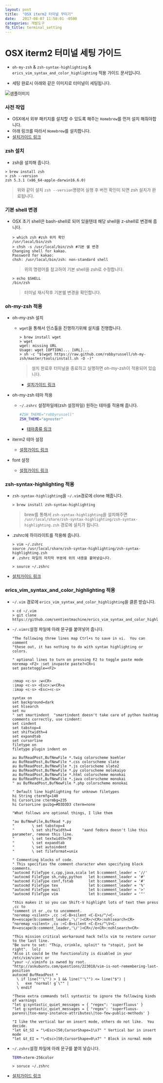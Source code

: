 ```yaml
---
layout: post
title:  "OSX iterm2 터미널 꾸미기"
date:   2017-08-07 11:58:01 -0500
categories: 개발도구
fb_title: terminal_setting
---
```


# OSX iterm2 터미널 세팅 가이드

- ``oh-my-zsh`` & ``zsh-syntax-highlighting`` & ``erics_vim_syntax_and_color_highlighting`` 적용 가이드 문서입니다.

- 세팅 완료시 아래와 같은 이미지로 터미널이 세팅됩니다.

![샘플이미지](../images/terminal_sample.png)


### 사전 작업

- OSX에서 외부 패키지를 설치할 수 있도록 해주는 ``Homebrew``를 먼저 설치 해줘야합니다.
- 아래 링크를 따라서 ``Homebrew``를 설치합니다.
- [설치가이드 링크](https://brew.sh/index_ko.html)

### zsh 설치

- zsh을 설치해 줍니다.

```terminal
> brew install zsh
> zsh --version
zsh 5.3.1 (x86_64-apple-darwin16.6.0)
```

> 위와 같이 설치 ``zsh --version``명령어 실행 후 버전 확인이 되면 zsh 설치가 완료됩니다.

### 기본 shell 변경
- OSX 초기 shell은 bash-shell로 되어 있을텐데 해당 shell을 z-shell로 변경해 줍니다.

  ```terminal
  > which zsh #zsh 위치 확인
  /usr/local/bin/zsh
  > chsh -s /usr/local/bin/zsh #기본 쉘 변경
  Changing shell for kakao.
  Password for kakao:
  chsh: /usr/local/bin/zsh: non-standard shell
  ```

  > 위의 명령어를 참고하여 기본 shell을 zsh로 수정합니다.

  ```terminal
  > echo $SHELL
  /bin/zsh
  ```

  > 터미널 재시작후 기본쉘 변경을 확인합니다.


### oh-my-zsh 적용


- oh-my-zsh 설치
  - ``wget``을 통해서 인스톨을 진행하기위해 설치를 진행합니다.

    ```terminal
    > brew install wget
    > wget
    wget: missing URL
    Usage: wget [OPTION]... [URL]...
    > sh -c "$(wget https://raw.github.com/robbyrussell/oh-my-zsh/master/tools/install.sh -O -)"

    ```

    > 설치 완료후 터미널을 종료하고 실행하면 oh-my-zsh이 적용되어 있습니다.

    - [설치가이드 링크](https://github.com/robbyrussell/oh-my-zsh)

- oh-my-zsh 테마 적용
  - ``~/.zshrc`` 설정파일에(zsh 설정파일) 원하는 테마를 적용해 줍니다.

    ```zsh
    #ZSH_THEME="robbyrussell"
    ZSH_THEME="agnoster"
    ```

    - [테마종류 링크](https://github.com/robbyrussell/oh-my-zsh/wiki/External-themes)

- iterm2 테마 설정

  - [설정가이드 링크](http://thdev.tech/mac/2016/05/01/Mac-ZSH-Install.html)

- font 설정

  - [설정가이드 링크](http://thdev.tech/mac/2016/05/01/Mac-ZSH-Install.html)

### zsh-syntax-highlighting 적용

- ``zsh-syntax-highlighting``을 ``~/.vim``경로에 clone 해줍니다.

  ```terminal
  > brew install zsh-syntax-highlighting
  ```

  > brew를 통해서 ``zsh-syntax-highlighting``을 설치해주면 ``/usr/local/share/zsh-syntax-highlighting/zsh-syntax-highlighting.zsh`` 경로에 설치가 됩니다.

- .zshrc에 하이라이트를 적용해 줍니다.

  ```terminal
  > vim ~/.zshrc
  source /usr/local/share/zsh-syntax-highlighting/zsh-syntax-highlighting.zsh
  # .zshrc 파일의 마지막 부분에 위의 내용을 붙여넣습니다.

  > source ~/.zshrc
  ```

- [설치가이드 링크](https://github.com/zsh-users/zsh-syntax-highlighting/blob/master/INSTALL.md)

### erics_vim_syntax_and_color_highlighting 적용

- ``~/.vim`` 경로에 ``erics_vim_syntax_and_color_highlighting``을 클론 받습니다.
  ```terminal
  > cd ~/.vim
  > git clone https://github.com/sentientmachine/erics_vim_syntax_and_color_highlighting.git
  ```

- ``~/.vimrc``설정 파일에 아래 문구를 붙여넣어 줍니다.


    ```
    "The following three lines map Ctrl+s to save in vi.  You can comment
    "these out, it has nothing to do with syntax highlighting or colors.

    " optional lines to turn on pressing F2 to toggle paste mode
    noremap <F2> :set invpaste paste?<CR>i
    set pastetoggle=<F2>


    :nmap <c-s> :w<CR>
    :imap <c-s> <Esc>:w<CR>a
    :imap <c-s> <Esc><c-s>

    syntax on
    set background=dark
    set hlsearch
    set nu
    " set smartindent  "smartindent doesn't take care of python hashtag comments correctly, use cindent:    
    set cindent
    set tabstop=4
    set shiftwidth=4
    set expandtab
    set cursorline
    filetype on
    filetype plugin indent on

    au BufReadPost,BufNewFile *.twig colorscheme koehler
    au BufReadPost,BufNewFile *.css colorscheme slate
    au BufReadPost,BufNewFile *.js colorscheme slate2
    au BufReadPost,BufNewFile *.py colorscheme molokaiyo
    au BufReadPost,BufNewFile *.html colorscheme monokai
    au BufReadPost,BufNewFile *.java colorscheme monokai
    " au BufReadPost,BufNewFile *.php colorscheme monokai

    " Default line highlighting for unknown filetypes
    hi String ctermfg=140
    hi CursorLine ctermbg=235
    hi CursorLine guibg=#D3D3D3 cterm=none

    "What follows are optional things, I like them

    "au BufNewFile,BufRead *.py
    "        \ set tabstop=4
    "        \ set shiftwidth=4     "aand fedora doesn't like this parameter, remove this line.
    "        \ set textwidth=79
    "        \ set expandtab
    "        \ set autoindent
    "        \ set fileformat=unix

    " Commenting blocks of code.
    " This specifies the comment character when specifying block comments.
    "autocmd FileType c,cpp,java,scala let b:comment_leader = '//'
    "autocmd FileType sh,ruby,python   let b:comment_leader = '#'
    "autocmd FileType conf,fstab       let b:comment_leader = '#'
    "autocmd FileType tex              let b:comment_leader = '%'
    "autocmd FileType mail             let b:comment_leader = '>'
    "autocmd FileType vim              let b:comment_leader = '"'

    "this makes it so you can Shift-V highlight lots of text then press ,cc to
    "comment it or ,cu to uncomment.  
    "noremap <silent> ,cc :<C-B>silent <C-E>s/^/<C-R>=escape(b:comment_leader,'\/')<CR>/<CR>:nohlsearch<CR>
    "noremap <silent> ,cu :<C-B>silent <C-E>s/^\V<C-R>=escape(b:comment_leader,'\/')<CR>//e<CR>:nohlsearch<CR>

    "This mission critical workaround hack tells vim to restore cursor to the last line.
    "Be sure to set: "Thip, crinkle, sploit" to "stopit, just be right".  lolz
    "Also it could be the functionality is disabled in your /etc/vim/vimrc or
    "your ~/.viminfo is owned by root.  
    "http://askubuntu.com/questions/223018/vim-is-not-remembering-last-position
    autocmd BufReadPost *
      \ if line("'\"") > 1 && line("'\"") <= line("$") |
      \   exe "normal! g`\"" |
      \ endif

    "These extra commands tell syntastic to ignore the following kinds of warnings                                                               
    "let g:syntastic_quiet_messages = { "regex": 'superfluous' }
    "let g:syntastic_quiet_messages = { "regex": 'superfluous-parens\|too-many-instance-attributes\|too-few-public-methods' }

    "I like the vertical bar on insert mode, others do not like.  You decide.
    "let &t_SI = "\<Esc>]50;CursorShape=1\x7" " Vertical bar in insert mode
    "let &t_EI = "\<Esc>]50;CursorShape=0\x7" " Block in normal mode
    ```


- ``~/.zshrc``설정 파일에 아래 문구를 붙여 넣습니다.

  ```zsh
  TERM=xterm-256color
  ```

  ```terminal
  > soruce ~/.zshrc
  ```


- [설치가이드 링크](https://github.com/sentientmachine/erics_vim_syntax_and_color_highlighting)
